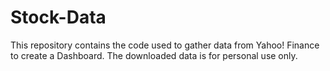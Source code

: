 # Stock-Data

This repository contains the code used to gather data from Yahoo! Finance to create a Dashboard. The downloaded data is for personal use only.
